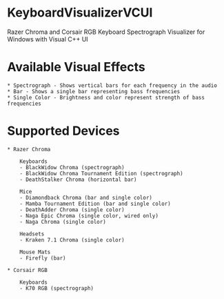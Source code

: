 # KeyboardVisualizerVCUI
Razer Chroma and Corsair RGB Keyboard Spectrograph Visualizer for Windows with Visual C++ UI

# Available Visual Effects

    * Spectrograph - Shows vertical bars for each frequency in the audio
    * Bar - Shows a single bar representing bass frequencies
    * Single Color - Brightness and color represent strength of bass frequencies

# Supported Devices
    
    * Razer Chroma
    
        Keyboards
        - BlackWidow Chroma (spectrograph)
        - BlackWidow Chroma Tournament Edition (spectrograph)
        - DeathStalker Chroma (horizontal bar)
        
        Mice
        - Diamondback Chroma (bar and single color)
        - Mamba Tournament Edition (bar and single color)
        - DeathAdder Chroma (single color)
        - Naga Epic Chroma (single color, wired only)
        - Naga Chroma (single color)
        
        Headsets
        - Kraken 7.1 Chroma (single color)
        
        Mouse Mats
        - Firefly (bar)
    
    * Corsair RGB
    
        Keyboards
        - K70 RGB (spectrograph)
